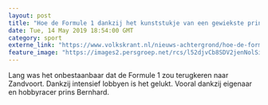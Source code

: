 ```yaml
---
layout: post
title: "Hoe de Formule 1 dankzij het kunststukje van een gewiekste prins terugkeert"
date: Tue, 14 May 2019 18:54:00 GMT
category: sport
externe_link: "https://www.volkskrant.nl/nieuws-achtergrond/hoe-de-formule-1-dankzij-het-kunststukje-van-een-gewiekste-prins-terugkeert-naar-nederland~bc23e495/"
feature_image: "https://images2.persgroep.net/rcs/l52djvCb8SDV2jenNolSi6CnzbM/diocontent/142933996/_crop/1008/412/3232/3236/_fill/320/320?appId=93a17a8fd81db0de025c8abd1cca1279&quality=0.85"
---
```


Lang was het onbestaanbaar dat de Formule 1 zou terugkeren naar Zandvoort. Dankzij intensief lobbyen is het gelukt. Vooral dankzij eigenaar en hobbyracer prins Bernhard.

